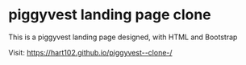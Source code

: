 # piggyvest landing page clone
This is a piggyvest landing page designed, with HTML and Bootstrap

Visit: https://hart102.github.io/piggyvest--clone-/

